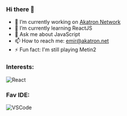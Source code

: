 ### Hi there 👋

- 🔭 I’m currently working on [Akatron Network](https://github.com/Akatron-Network)
- 🌱 I’m currently learning ReactJS
- 💬 Ask me about JavaScript
- 📫 How to reach me: emir@akatron.net
- ⚡ Fun fact: I'm still playing Metin2

### Interests:

![React](https://img.shields.io/badge/React-20232A?style=for-the-badge&logo=react&logoColor=61DAFB)

### Fav IDE:
![VSCode](https://badges.aleen42.com/src/visual_studio_code.svg)
